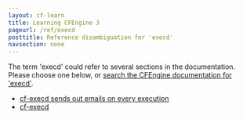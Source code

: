 ```yaml
---
layout: cf-learn
title: Learning CFEngine 3
pageurl: /ref/execd
posttitle: Reference disambiguation for 'execd'
navsection: none
---
```


The term 'execd' could refer to several sections in the documentation. Please choose one below, or
[search the CFEngine documentation for 'execd'](http://cfengine.com/docs/3.5/search.html?q=execd).

- [cf-execd sends out emails on every execution](http://cfengine.com/docs/3.5/getting-started-known-issues.html#cf-execd-sends-out-emails-on-every-execution)
- [cf-execd](http://cfengine.com/docs/3.5/reference-components-cfexecd.html#cf-execd)
